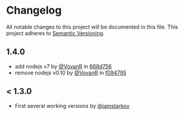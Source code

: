 # Changelog

All notable changes to this project will be documented in this file.
This project adheres to [Semantic Versioning](http://semver.org/).

## 1.4.0

* add nodejs v7 by [@VovanR][] in [668d756][]
* remove nodejs v0.10 by [@VovanR][] in [f094795][]

[@VovanR]: https://github.com/VovanR/
[668d756]: https://github.com/iamstarkov/generator-travis/commit/668d756
[f094795]: https://github.com/iamstarkov/generator-travis/commit/f094795

## < 1.3.0

* First several working versions by [@iamstarkov][]

[@iamstarkov]: https://github.com/iamstarkov/
